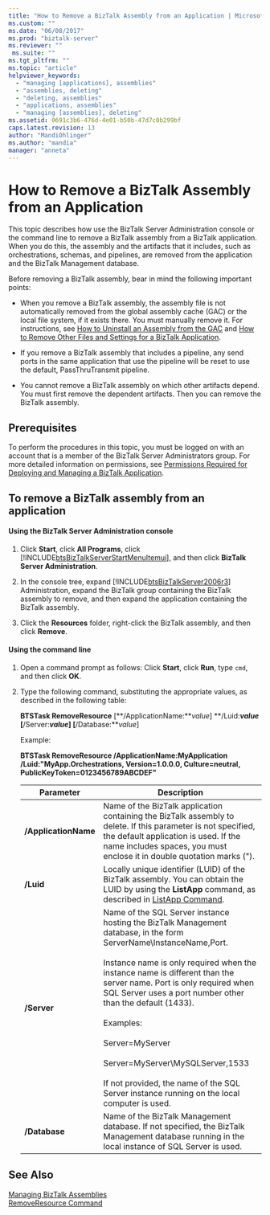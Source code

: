 ```yaml
---
title: "How to Remove a BizTalk Assembly from an Application | Microsoft Docs"
ms.custom: ""
ms.date: "06/08/2017"
ms.prod: "biztalk-server"
ms.reviewer: ""
 ms.suite: ""
ms.tgt_pltfrm: ""
ms.topic: "article"
helpviewer_keywords: 
  - "managing [applications], assemblies"
  - "assemblies, deleting"
  - "deleting, assemblies"
  - "applications, assemblies"
  - "managing [assemblies], deleting"
ms.assetid: 0691c3b6-476d-4e01-b50b-47d7c0b299bf
caps.latest.revision: 13
author: "MandiOhlinger"
ms.author: "mandia"
manager: "anneta"
---
```

# How to Remove a BizTalk Assembly from an Application
This topic describes how use the BizTalk Server Administration console or the command line to remove a BizTalk assembly from a BizTalk application. When you do this, the assembly and the artifacts that it includes, such as orchestrations, schemas, and pipelines, are removed from the application and the BizTalk Management database.  
  
 Before removing a BizTalk assembly, bear in mind the following important points:  
  
-   When you remove a BizTalk assembly, the assembly file is not automatically removed from the global assembly cache (GAC) or the local file system, if it exists there. You must manually remove it. For instructions, see [How to Uninstall an Assembly from the GAC](http://msdn.microsoft.com/library/464706a8-f902-4d05-a724-19169facd2b4) and [How to Remove Other Files and Settings for a BizTalk Application](../core/how-to-remove-other-files-and-settings-for-a-biztalk-application.md).  
  
-   If you remove a BizTalk assembly that includes a pipeline, any send ports in the same application that use the pipeline will be reset to use the default, PassThruTransmit pipeline.  
  
-   You cannot remove a BizTalk assembly on which other artifacts depend. You must first remove the dependent artifacts. Then you can remove the BizTalk assembly.  
  
## Prerequisites  
 To perform the procedures in this topic, you must be logged on with an account that is a member of the BizTalk Server Administrators group. For more detailed information on permissions, see [Permissions Required for Deploying and Managing a BizTalk Application](../core/permissions-required-for-deploying-and-managing-a-biztalk-application.md).  
  
## To remove a BizTalk assembly from an application  
  
#### Using the BizTalk Server Administration console  
  
1.  Click **Start**, click **All Programs**, click [!INCLUDE[btsBizTalkServerStartMenuItemui](../includes/btsbiztalkserverstartmenuitemui-md.md)], and then click **BizTalk Server Administration**.  
  
2.  In the console tree, expand [!INCLUDE[btsBizTalkServer2006r3](../includes/btsbiztalkserver2006r3-md.md)] Administration, expand the BizTalk group containing the BizTalk assembly to remove, and then expand the application containing the BizTalk assembly.  
  
3.  Click the **Resources** folder, right-click the BizTalk assembly, and then click **Remove**.  
  
#### Using the command line  
  
1.  Open a command prompt as follows: Click **Start**, click **Run**, type `cmd`, and then click **OK**.  
  
2.  Type the following command, substituting the appropriate values, as described in the following table:  
  
     **BTSTask RemoveResource** [**/ApplicationName:***value*] **/Luid:***value* [**/Server:***value*] [**/Database:***value*]  
  
     Example:  
  
     **BTSTask RemoveResource /ApplicationName:MyApplication /Luid:"MyApp.Orchestrations, Version=1.0.0.0, Culture=neutral, PublicKeyToken=0123456789ABCDEF"**  
  
    |Parameter|Description|  
    |---------------|-----------------|  
    |**/ApplicationName**|Name of the BizTalk application containing the BizTalk assembly to delete. If this parameter is not specified, the default application is used. If the name includes spaces, you must enclose it in double quotation marks (").|  
    |**/Luid**|Locally unique identifier (LUID) of the BizTalk assembly. You can obtain the LUID by using the **ListApp** command, as described in [ListApp Command](../core/listapp-command.md).|  
    |**/Server**|Name of the SQL Server instance hosting the BizTalk Management database, in the form ServerName\InstanceName,Port.<br /><br /> Instance name is only required when the instance name is different than the server name. Port is only required when SQL Server uses a port number other than the default (1433).<br /><br /> Examples:<br /><br /> Server=MyServer<br /><br /> Server=MyServer\MySQLServer,1533<br /><br /> If not provided, the name of the SQL Server instance running on the local computer is used.|  
    |**/Database**|Name of the BizTalk Management database. If not specified, the BizTalk Management database running in the local instance of SQL Server is used.|  
  
## See Also  
 [Managing BizTalk Assemblies](../core/managing-biztalk-assemblies.md)   
 [RemoveResource Command](../core/removeresource-command.md)